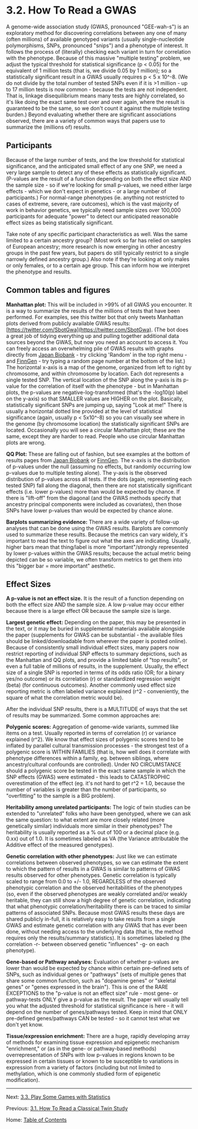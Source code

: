 # 3.2. How To Read a GWAS

A genome-wide association study (GWAS, pronounced "GEE-wah-s") is an exploratory method for discovering correlations between any one of many (often millions) of available genotyped variants (usually single-nucleotide polymorphisms, SNPs, pronounced "snips") and a phenotype of interest. It follows the process of (literally) checking each variant in turn for correlation with the phenotype. Because of this massive "multiple testing" problem, we adjust the typical threshold for statistical significance (p < 0.05) for the equivalent of 1 million tests (that is, we divide 0.05 by 1 million); so a statistically significant result in a GWAS usually requires p < 5 x 10^-8. (We do not divide by the total number of tested SNPs even if it is >1 million - up to 17 million tests is now common - because the tests are not independent. That is, linkage disequilibrium means many tests are highly correlated, so it's like doing the exact same test over and over again, where the result is guaranteed to be the same, so we don't count it against the multiple testing burden.) Beyond evaluating whether there are significant associations observed, there are a variety of common ways that papers use to summarize the (millions of) results.

## Participants

Because of the large number of tests, and the low threshold for statistical significance, and the anticipated small effect of any one SNP, we need a very large sample to detect any of these effects as statistically significant. (P-values are the result of a function depending on both the effect size AND the sample size - so if we're looking for small p-values, we need either large effects - which we don't expect in genetics - or a large number of participants.) For normal-range phenotypes (ie. anything not restricted to cases of extreme, severe, rare outcomes), which is the vast majority of work in behavior genetics, we typically need sample sizes over 100,000 participants for adequate "power" to detect our anticipated reasonable effect sizes as being statistically significant.

Take note of any specific participant characteristics as well. Was the same limited to a certain ancestry group? (Most work so far has relied on samples of European ancestry; more research is now emerging in other ancestry groups in the past few years, but papers do still typically restrict to a single narrowly defined ancestry group.) Also note if they're looking at only males or only females, or to a certain age group. This can inform how we interpret the phenotype and results.

## Common tables and figures

**Manhattan plot:** This will be included in >99% of all GWAS you encounter. It is a way to summarize the results of the millions of tests that have been performed. For examples, see this twitter bot that only tweets Manhattan plots derived from publicly available GWAS results: [https://twitter.com/SbotGwa](https://twitter.com/SbotGwa). (The bot does a great job of tidying everything up and pulling together additional data sources beyond the GWAS, but now you need an account to access it. You can freely access an overwhelming pile of GWAS results with graphs directly from [Japan Biobank](https://pheweb.jp/) - try clicking 'Random' in the top right menu - and [FinnGen](https://r9.finngen.fi/) - try typing a random page number at the bottom of the list.) The horizontal x-axis is a map of the genome, organized from left to right by chromosome, and within chromosome by location. Each dot represents a single tested SNP. The vertical location of the SNP along the y-axis is its p-value for the correlation of itself with the phenotype - but in Manhattan plots, the p-values are negative-log-transformed (that's the -log10(p) label on the y-axis) so that SMALLER values are HIGHER on the plot. Basically, statistically significant SNPs are jumping up, saying "Look at me!" There is usually a horizontal dotted line provided at the level of statistical significance (again, usually p < 5x10^-8) so you can visually see where in the genome (by chromosome location) the statistically significant SNPs are located. Occasionally you will see a circular Manhattan plot; these are the same, except they are harder to read. People who use circular Manhattan plots are wrong.

**QQ Plot:** These are falling out of fashion, but see examples at the bottom of results pages from [Japan Biobank](https://pheweb.jp/) or [FinnGen](https://r9.finngen.fi/). The x-axis is the distribution of p-values under the null (assuming no effects, but randomly occurring low p-values due to multiple testing alone). The y-axis is the observed distribution of p-values across all tests. If the dots (again, representing each tested SNP) fall along the diagonal, then there are not statistically significant effects (i.e. lower p-values) more than would be expected by chance. If there is "lift-off" from the diagonal (and the GWAS methods specify that ancestry principal components were included as covariates), then those SNPs have lower p-values than would be expected by chance alone.

**Barplots summarizing evidence:** There are a wide variety of follow-up analyses that can be done using the GWAS results. Barplots are commonly used to summarize these results. Because the metrics can vary widely, it's important to read the text to figure out what the axes are indicating. Usually, higher bars mean that thing/label is more "important"/strongly represented by lower p-values within the GWAS results; because the actual metric being depicted can be so variable, we often transform metrics to get them into this "bigger bar = more important" aesthetic.

## Effect Sizes

**A p-value is not an effect size.** It is the result of a function depending on both the effect size AND the sample size. A low p-value may occur either because there is a large effect OR because the sample size is large.

**Largest genetic effect:** Depending on the paper, this may be presented in the text, or it may be buried in supplemental materials available alongside the paper (supplements for GWAS can be substantial - the available files should be linked/downloadable from wherever the paper is posted online). Because of consistently small individual effect sizes, many papers now restrict reporting of individual SNP effects to summary depictions, such as the Manhattan and QQ plots, and provide a limited table of "top results", or even a full table of millions of results, in the supplement. Usually, the effect size of a single SNP is reported in terms of its odds ratio (OR; for a binary yes/no outcome) or its correlation (r) or standardized regression weight (beta) (for continuous outcomes). Another commonly used effect size reporting metric is often labeled variance explained (r^2 - conveniently, the square of what the correlation metric would be).

After the individual SNP results, there is a MULTITUDE of ways that the set of results may be summarized. Some common approaches are:

**Polygenic scores:** Aggregation of genome-wide variants, summed like items on a test. Usually reported in terms of correlation (r) or variance explained (r^2). We know that effect sizes of polygenic scores tend to be inflated by parallel cultural transmission processes - the strongest test of a polygenic score is WITHIN FAMILIES (that is, how well does it correlate with phenotype differences within a family, eg. between siblings, where ancestry/cultural confounds are controlled). Under NO CIRCUMSTANCE should a polygenic score be tested in the exact same sample in which the SNP effects (GWAS) were estimated - this leads to CATASTROPHIC overestimation of the effect (eg. it's not hard to get r^2 = 1.0, because the number of variables is greater than the number of participants, so "overfitting" to the sample is a BIG problem).

**Heritability among unrelated participants:** The logic of twin studies can be extended to "unrelated" folks who have been genotyped, where we can ask the same question: to what extent are more closely related (more genetically similar) individuals more similar in their phenotypes? The heritability is usually reported as a % out of 100 or a decimal place (e.g. 0.xx) out of 1.0. It is sometimes labeled as VA (the Variance attributable the Additive effect of the measured genotypes).

**Genetic correlation with other phenotypes:** Just like we can estimate correlations between observed phenotypes, so we can estimate the extent to which the pattern of results in a GWAS is similar to patterns of GWAS results observed for other phenotypes. Genetic correlation is typically scaled to range from 0.0 to +/- 1.0, REGARDLESS of the observed phenotypic correlation and the observed heritabilities of the phenotypes (so, even if the observed phenotypes are weakly correlated and/or weakly heritable, they can still show a high degree of genetic correlation, indicating that what phenotypic correlation/heritability there is can be traced to similar patterns of associated SNPs. Because most GWAS results these days are shared publicly in-full, it is relatively easy to take results from a single GWAS and estimate genetic correlation with any GWAS that has ever been done, without needing access to the underlying data (that is, the method requires only the results/summary statistics). It is sometimes labeled rg (the correlation -r- between observed genetic "influences" -g- on each phenotype).

**Gene-based or Pathway analyses:** Evaluation of whether p-values are lower than would be expected by chance within certain pre-defined sets of SNPs, such as individual genes or "pathways" (sets of multiple genes that share some common function, such as "dopamine genes" or "skeletal genes" or "genes expressed in the brain"). This is one of the RARE EXCEPTIONS to the "p-value is not an effect size" rule - most gene- or pathway-tests ONLY give a p-value as the result. The paper will usually tell you what the adjusted threshold for statistical significance is here - it will depend on the number of genes/pathways tested. Keep in mind that ONLY pre-defined genes/pathways CAN be tested - so it cannot test what we don't yet know.

**Tissue/expression enrichment:** There are a huge, rapidly developing array of methods for examining tissue expression and epigenetic mechanism "enrichment," or (as in the gene- or pathway-based methods) overrepresentation of SNPs with low p-values in regions known to be expressed in certain tissues or known to be susceptible to variations in expression from a variety of factors (including but not limited to methylation, which is one commonly studied form of epigenetic modification).

--------

Next: [3.3. Play Some Games with Statistics](3.3_play_some_statistics_games.md)

Previous: [3.1. How To Read a Classical Twin Study](3.1_how_to_read_a_twin_study.md)

Home: [Table of Contents](../index.md)
